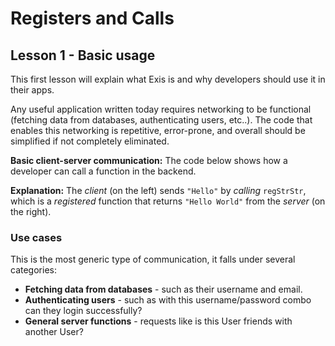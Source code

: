 # Registers and Calls

## Lesson 1 - Basic usage

This first lesson will explain what Exis is and why developers should use it in their apps.

Any useful application written today requires networking to be functional (fetching data from databases, authenticating users, etc..). The code that enables this networking is repetitive, error-prone, and overall should be simplified if not completely eliminated.

**Basic client-server communication:** The code below shows how a developer can call a function in the backend.

<exis-code name="Reg/Call str str"></exis-code>

**Explanation:** The *client* (on the left) sends `"Hello"` by *calling* `regStrStr`, which is a *registered* function that returns `"Hello World"` from the *server* (on the right).

### Use cases

This is the most generic type of communication, it falls under several categories:

* **Fetching data from databases** - such as their username and email.
* **Authenticating users** - such as with this username/password combo can they login successfully?
* **General server functions** - requests like is this User friends with another User?

